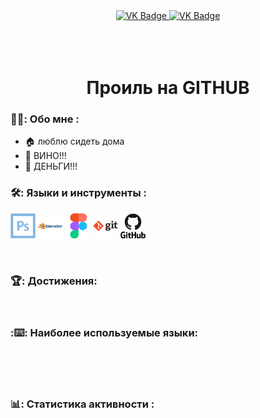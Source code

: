 <div id="badges" align="center">
  <a href= "https://vk.com/rtf_03"> 
    <img src="https://img.shields.io/badge/VK-blue?style-for-the-badge&logo=VK&logoColor=white" alt="VK Badge"/> 
  </a>
  
  <a href="https://mail.google.com/mail/u/1/#inbox"> 
    <img src="https://img.shields.io/badge/EMAIL-red?style-for-the-badge&logo=Gmail&logoColor-white" alt="VK Badge"/> 
  </a>
</div>
  ﻿
﻿
<div id="viewprof" align="center">
  <img src="https://komarev.com/ghpvc/?username=rompersLoppy03&style-flat-square&color=blue" alt="" /> 
</div>
﻿
<div id="heythere" align="center"> 
  <h1> Проиль на GITHUB </h1>
</div>

### 👨‍💻: Обо мне :

- :house: люблю сидеть дома
- :wine_glass: ВИНО!!!
- :money_with_wings: ДЕНЬГИ!!!

### 🛠️: Языки и инструменты :

<div>
  <img src="https://github.com/devicons/devicon/blob/master/icons/photoshop/photoshop-line.svg" width="40" height="40" />
  <img src="https://github.com/devicons/devicon/blob/master/icons/blender/blender-original-wordmark.svg" width="40" height="40"/>
  <img src="https://github.com/devicons/devicon/blob/master/icons/figma/figma-original.svg" width="40" height="40"/> 
  <img src="https://github.com/devicons/devicon/blob/master/icons/git/git-original-wordmark.svg" width="40" height="40"/> 
  <img src="https://github.com/devicons/devicon/blob/master/icons/github/github-original-wordmark.svg" width="40" height="40"/> 
</div>

﻿
### 🏆: Достижения:

<div>
  <img src="https://github-profile-trophy.vercel.app/?username=Loppy03" alt=""/> 
</div>

### :⌨️: Наиболее используемые языки:

<div>
  <img src="https://github-readme-stats.vercel.app/api/top-langs/?username=Loppy03" alt=""/>
</div>

﻿
### 📊: Статистика активности :

<div>
  <img src="https://github-readme-activity-graph.vercel.app/graph?username=Loppy03&theme=high-contrast" alt=""/> 
</div>
